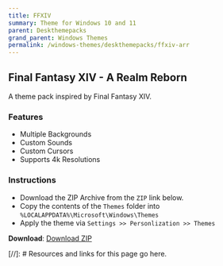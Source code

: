 ```yaml
---
title: FFXIV
summary: Theme for Windows 10 and 11
parent: Deskthemepacks
grand_parent: Windows Themes
permalink: /windows-themes/deskthemepacks/ffxiv-arr
---
```


## Final Fantasy XIV - A Realm Reborn
A theme pack inspired by Final Fantasy XIV.

### Features

- Multiple Backgrounds
- Custom Sounds
- Custom Cursors
- Supports 4k Resolutions

### Instructions

- Download the ZIP Archive from the `ZIP` link below.
- Copy the contents of the `Themes` folder into `%LOCALAPPDATA%\Microsoft\Windows\Themes`
- Apply the theme via `Settings >> Personlization >> Themes`

**Download**: [Download ZIP] 

<!-- ////////////////////////////////////////////////////////////////////////////////////////////////////////////////////// -->

[//]: # Resources and links for this page go here.

[Download ZIP]: https://gitlab.com/the-back-room/deskthemepacks/sfw/ffxiv-arr/-/archive/main/ffxiv-arr-main.zip

<!-- ////////////////////////////////////////////////////////////////////////////////////////////////////////////////////// -->



